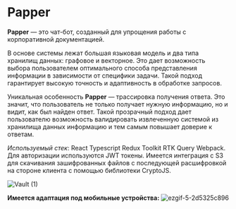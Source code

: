 # Papper
**Papper** — это чат-бот, созданный для упрощения работы с корпоративной документацией.

В основе системы лежат большая языковая модель и два типа хранилищ данных: графовое и векторное. Это дает возможность выбора пользователем оптимального способа представления информации в зависимости от специфики задачи. Такой подход гарантирует высокую точность и адаптивность в обработке запросов.  

Уникальная особенность **Papper** — трассировка получения ответа. Это значит, что пользователь не только получает нужную информацию, но и видит, как был найден ответ. Такой прозрачный подход дает пользователю возможность валидировать извлеченную системой из хранилища данных информацию и тем самым повышает доверие к ответам.

*Используемый стек*: React Typescript Redux Toolkit RTK Query Webpack. Для авторизации используются JWT токены. Имеется интеграция с S3 для скачивания зашифрованных файлов с последующей расшифровкой на стороне клиента с помощью библиотеки CryptoJS.

![Vault (1)](https://github.com/papper-ai/Papper-web/assets/47980718/8962138d-ff4d-49ab-b898-9b6e8679f892)

**Имеется адаптация под мобильные устройства:** ![ezgif-5-2d5325c896](https://github.com/papper-ai/Papper-web/assets/47980718/d15fd287-ec10-4a86-a13e-fb7ae97a7bba)
